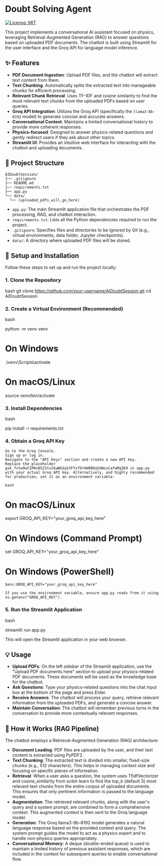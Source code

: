# Doubt Solving Agent

[![License: MIT](https://img.shields.io/badge/License-MIT-yellow.svg)](https://opensource.org/licenses/MIT)

This project implements a conversational AI assistant focused on physics, leveraging Retrieval-Augmented Generation (RAG) to answer questions based on uploaded PDF documents. The chatbot is built using Streamlit for the user interface and the Groq API for language model inference.

## ✨ Features

-   **PDF Document Ingestion**: Upload PDF files, and the chatbot will extract text content from them.
-   **Text Chunking**: Automatically splits the extracted text into manageable chunks for efficient processing.
-   **Relevant Chunk Retrieval**: Uses TF-IDF and cosine similarity to find the most relevant text chunks from the uploaded PDFs based on user queries.
-   **Groq API Integration**: Utilizes the Groq API (specifically the `llama3-8b-8192` model) to generate concise and accurate answers.
-   **Conversational Context**: Maintains a limited conversational history to provide more coherent responses.
-   **Physics-focused**: Designed to answer physics-related questions and gently redirect users if they ask about other topics.
-   **Streamlit UI**: Provides an intuitive web interface for interacting with the chatbot and uploading documents.

## 📂 Project Structure
    AIDoubtSession/
    ├── .gitignore
    ├── README.md
    ├── requirements.txt
    ├── app.py
    └── data/
      └── (uploaded_pdfs_will_go_here)


-   `app.py`: The main Streamlit application file that orchestrates the PDF processing, RAG, and chatbot interaction.
-   `requirements.txt`: Lists all the Python dependencies required to run the project.
-   `.gitignore`: Specifies files and directories to be ignored by Git (e.g., virtual environments, data folder, Jupyter checkpoints).
-   `data/`: A directory where uploaded PDF files will be stored.

## 🚀 Setup and Installation

Follow these steps to set up and run the project locally:

### 1. Clone the Repository

bash
git clone https://github.com/your-username/AIDoubtSession.git
cd AIDoubtSession

### 2. Create a Virtual Environment (Recommended)

bash

python -m venv venv

# On Windows

.\venv\Scripts\activate

# On macOS/Linux

source venv/bin/activate

### 3. Install Dependencies

bash

pip install -r requirements.txt

### 4. Obtain a Groq API Key

    Go to the Groq Console.
    Sign up or log in.
    Navigate to the "API Keys" section and create a new API key.
    Replace the placeholder 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 in app.py with your actual Groq API key. Alternatively, and highly recommended for production, set it as an environment variable:

    bash

# On macOS/Linux

export GROQ_API_KEY="your_groq_api_key_here"

# On Windows (Command Prompt)

set GROQ_API_KEY="your_groq_api_key_here"

# On Windows (PowerShell)

    $env:GROQ_API_KEY="your_groq_api_key_here"

    If you use the environment variable, ensure app.py reads from it using os.getenv("GROQ_API_KEY").

### 5. Run the Streamlit Application

bash

streamlit run app.py

This will open the Streamlit application in your web browser.
## 💡 Usage

-   **Upload PDFs**: On the left sidebar of the Streamlit application, use the "Upload PDF documents here" section to upload your physics-related PDF documents. These documents will be used as the knowledge base for the chatbot.
-   **Ask Questions**: Type your physics-related questions into the chat input box at the bottom of the page and press Enter.
-   **Receive Answers**: The chatbot will process your query, retrieve relevant information from the uploaded PDFs, and generate a concise answer.
-   **Maintain Conversation**: The chatbot will remember previous turns in the conversation to provide more contextually relevant responses.

## 🧠 How it Works (RAG Pipeline)

The chatbot employs a Retrieval-Augmented Generation (RAG) architecture:

-   **Document Loading**: PDF files are uploaded by the user, and their text content is extracted using PyPDF2.
-   **Text Chunking**: The extracted text is divided into smaller, fixed-size chunks (e.g., 512 characters). This helps in managing context size and focusing on specific pieces of information.
-   **Retrieval**: When a user asks a question, the system uses TfidfVectorizer and cosine_similarity from scikit-learn to find the top_k (default 3) most relevant text chunks from the entire corpus of uploaded documents. This ensures that only pertinent information is passed to the language model.
-   **Augmentation**: The retrieved relevant chunks, along with the user's query and a system prompt, are combined to form a comprehensive context. This augmented context is then sent to the Groq language model.
-   **Generation**: The Groq llama3-8b-8192 model generates a natural language response based on the provided context and query. The system prompt guides the model to act as a physics expert and to handle non-physics queries appropriately.
-   **Conversational Memory**: A deque (double-ended queue) is used to maintain a limited history of previous assistant responses, which are included in the context for subsequent queries to enable conversational flow.
